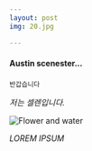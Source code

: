 ```yaml
---
layout: post
img: 20.jpg

---
```






#### Austin scenester...
<small> 반갑습니다 </small>




*저는 셀렌입니다.*


![Flower and water]({{site.baseurl}}/images/pages/13.jpg)



*LOREM IPSUM*




